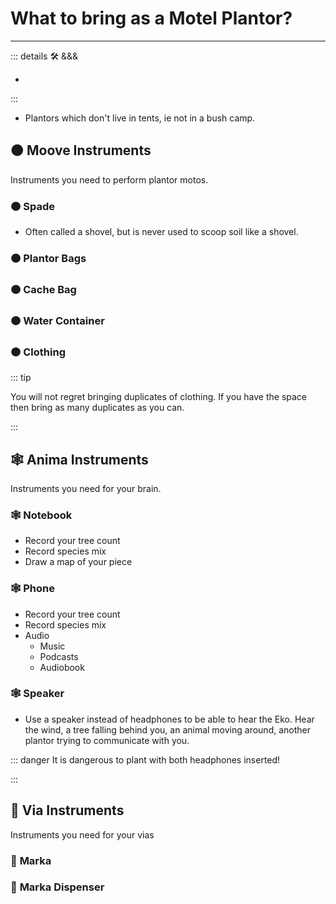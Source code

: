 # What to bring as a Motel Plantor?

---

<!-- =================================================== -->
<!-- =================================================== -->
<!-- =================================================== -->
<!-- =================================================== -->
<!-- =================================================== -->
::: details 🛠 <dev>&&&</dev>

-

:::

- Plantors which don't live in tents, ie not in a bush camp.

## 🟠 <motor>Moove Instruments</motor>

Instruments you need to perform plantor motos.

### 🟠 <motor>Spade</motor>

- Often called a shovel, but is never used to scoop soil like a shovel.

### 🟠 <motor>Plantor Bags</motor>

### 🟠 <motor>Cache Bag</motor>

### 🟠 <motor>Water Container</motor>

### 🟠 <motor>Clothing</motor>

::: tip

You will not regret bringing duplicates of clothing. If you have the space then bring as many duplicates as you can.

:::

## 🕸 <anima>Anima Instruments</anima>

Instruments you need for your brain.

### 🕸 <anima>Notebook</anima>

- Record your tree count
- Record species mix
- Draw a map of your piece

### 🕸 <anima>Phone</anima>

- Record your tree count
- Record species mix
- Audio
    - Music
    - Podcasts
    - Audiobook

### 🕸 <anima>Speaker</anima>

- Use a speaker instead of headphones to be able to hear the Eko. Hear the wind, a tree falling behind you, an animal moving around, another plantor trying to communicate with you.

::: danger It is dangerous to plant with both headphones inserted!

:::

## 🔻 <via>Via Instruments</via>

Instruments you need for your vias

### 🔻 <via>Marka</via>

### 🔻 <via>Marka Dispenser</via>

